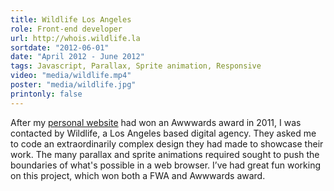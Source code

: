 ```yaml
---
title: Wildlife Los Angeles
role: Front-end developer
url: http://whois.wildlife.la
sortdate: "2012-06-01"
date: "April 2012 - June 2012"
tags: Javascript, Parallax, Sprite animation, Responsive
video: "media/wildlife.mp4"
poster: "media/wildlife.jpg"
printonly: false
---
```

After my <a href="https://galaxy.fili.nl">personal website</a> had won an Awwwards award in 2011, I was contacted by Wildlife, a Los Angeles based digital agency. They asked me to code an extraordinarily complex design they had made to showcase their work. The many parallax and sprite animations required sought to push the boundaries of what's possible in a web browser. I’ve had great fun working on this project, which won both a FWA and Awwwards award.
